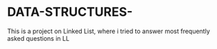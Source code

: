 # DATA-STRUCTURES-
This is a project on Linked List, where i tried to answer most frequently asked questions in LL
